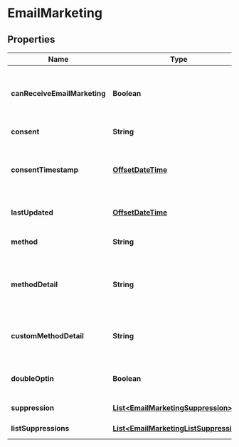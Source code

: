 # EmailMarketing

## Properties
Name | Type | Description | Notes
------------ | ------------- | ------------- | -------------
**canReceiveEmailMarketing** | **Boolean** | Whether or not this profile has implicit consent to receive email marketing. True if it does profile does not have any global suppressions. | 
**consent** | **String** | The consent status for email marketing. | 
**consentTimestamp** | [**OffsetDateTime**](OffsetDateTime.md) | The timestamp when consent was recorded or updated for email marketing, in ISO 8601 format (YYYY-MM-DDTHH:MM:SS.mmmmmm). |  [optional]
**lastUpdated** | [**OffsetDateTime**](OffsetDateTime.md) | The timestamp when a field on the email marketing object was last modified. |  [optional]
**method** | **String** | The method by which the profile was subscribed to email marketing. |  [optional]
**methodDetail** | **String** | Additional details about the method by which the profile was subscribed to email marketing. This may be empty if no details were provided. |  [optional]
**customMethodDetail** | **String** | Additional detail provided by the caller when the profile was subscribed. This may be empty if no details were provided. |  [optional]
**doubleOptin** | **Boolean** | Whether the profile was subscribed to email marketing using a double opt-in. |  [optional]
**suppression** | [**List&lt;EmailMarketingSuppression&gt;**](EmailMarketingSuppression.md) | The global email marketing suppression for this profile. |  [optional]
**listSuppressions** | [**List&lt;EmailMarketingListSuppression&gt;**](EmailMarketingListSuppression.md) | The list suppressions for this profile. |  [optional]
